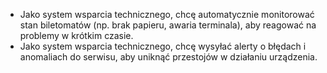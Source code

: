 - Jako system wsparcia technicznego, chcę automatycznie monitorować stan
biletomatów (np. brak papieru, awaria terminala), aby reagować na problemy w
krótkim czasie.
- Jako system wsparcia technicznego, chcę wysyłać alerty o błędach i
anomaliach do serwisu, aby uniknąć przestojów w działaniu urządzenia.